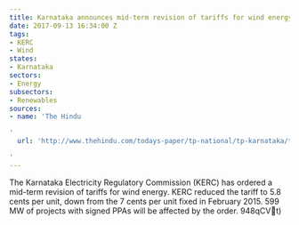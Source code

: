 ```yaml
---
title: Karnataka announces mid-term revision of tariffs for wind energy
date: 2017-09-13 16:34:00 Z
tags:
- KERC
- Wind
states:
- Karnataka
sectors:
- Energy
subsectors:
- Renewables
sources:
- name: 'The Hindu

'
  url: 'http://www.thehindu.com/todays-paper/tp-national/tp-karnataka/tariff-for-wind-energy-comes-down/article19633301.ece

'
---
```


The Karnataka Electricity Regulatory Commission (KERC) has ordered a mid-term revision of tariffs for wind energy. KERC reduced the tariff to 5.8 cents per unit, down from the 7 cents per unit fixed in February 2015. 599 MW of projects with signed PPAs will be affected by the order. 948qCVt)